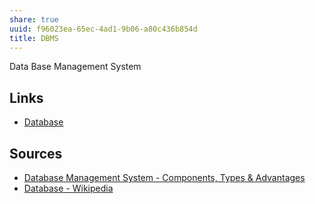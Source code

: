 ```yaml
---
share: true
uuid: f96023ea-65ec-4ad1-9b06-a80c436b854d
title: DBMS
---
```

Data Base Management System


## Links

* [Database](../a120b519-3cc5-4883-a60b-8d971d7697db)
## Sources

* [Database Management System - Components, Types & Advantages](https://byjus.com/govt-exams/database-management-system-dbms/)
* [Database - Wikipedia](https://en.wikipedia.org/wiki/Database)